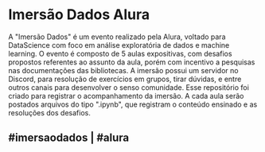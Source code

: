 # Imersão Dados Alura

A "Imersão Dados" é um evento realizado pela Alura, voltado para DataScience com foco em análise exploratória de dados e machine learning. O evento é composto de 5 aulas expositivas, com desafios propostos referentes ao assunto da aula, porém com incentivo a pesquisas nas documentações das bibliotecas. A imersão possui um servidor no Discord, para resolução de exercícios em grupos, tirar dúvidas, e entre outros canais para desenvolver o senso comunidade. 
Esse repositório foi criado para registrar o acompanhamento da imersão. A cada aula serão postados arquivos do tipo ".ipynb", que registram o conteúdo ensinado e as resoluções dos desafios.

## #imersaodados | #alura
